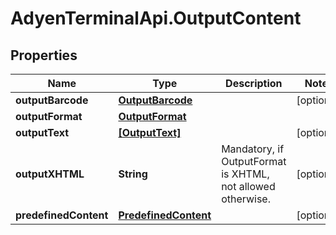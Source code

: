 # AdyenTerminalApi.OutputContent

## Properties

Name | Type | Description | Notes
------------ | ------------- | ------------- | -------------
**outputBarcode** | [**OutputBarcode**](OutputBarcode.md) |  | [optional] 
**outputFormat** | [**OutputFormat**](OutputFormat.md) |  | 
**outputText** | [**[OutputText]**](OutputText.md) |  | [optional] 
**outputXHTML** | **String** | Mandatory, if OutputFormat is XHTML, not allowed otherwise. | [optional] 
**predefinedContent** | [**PredefinedContent**](PredefinedContent.md) |  | [optional] 


